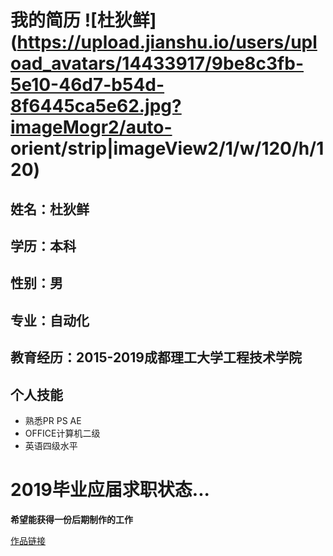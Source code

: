 # 我的简历 ![杜狄鲜](https://upload.jianshu.io/users/upload_avatars/14433917/9be8c3fb-5e10-46d7-b54d-8f6445ca5e62.jpg?imageMogr2/auto-    orient/strip|imageView2/1/w/120/h/120)


## 姓名：杜狄鲜  
## 学历：本科
## 性别：男
## 专业：自动化
## 教育经历：2015-2019成都理工大学工程技术学院
## 个人技能
 - 熟悉PR PS AE
 - OFFICE计算机二级
 - 英语四级水平

# 2019毕业应届求职状态...
 
 **希望能获得一份后期制作的工作**
 
 [作品链接](http://baidu.com)
